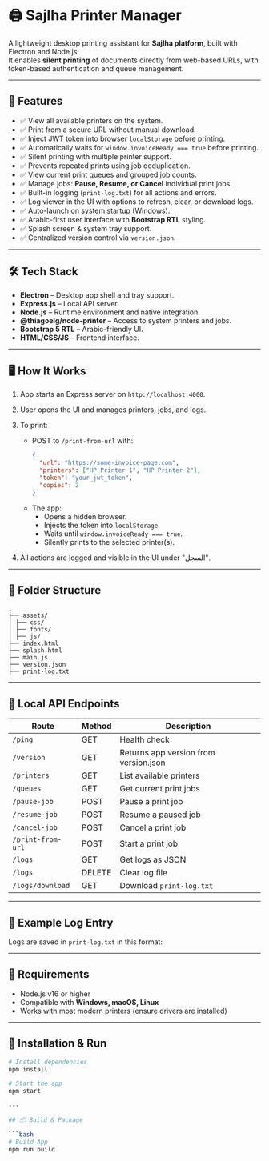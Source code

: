 # 🖨️ Sajlha Printer Manager

A lightweight desktop printing assistant for **Sajlha platform**, built with Electron and Node.js.  
It enables **silent printing** of documents directly from web-based URLs, with token-based authentication and queue management.

---

## 🚀 Features

- ✅ View all available printers on the system.
- ✅ Print from a secure URL without manual download.
- ✅ Inject JWT token into browser `localStorage` before printing.
- ✅ Automatically waits for `window.invoiceReady === true` before printing.
- ✅ Silent printing with multiple printer support.
- ✅ Prevents repeated prints using job deduplication.
- ✅ View current print queues and grouped job counts.
- ✅ Manage jobs: **Pause, Resume, or Cancel** individual print jobs.
- ✅ Built-in logging (`print-log.txt`) for all actions and errors.
- ✅ Log viewer in the UI with options to refresh, clear, or download logs.
- ✅ Auto-launch on system startup (Windows).
- ✅ Arabic-first user interface with **Bootstrap RTL** styling.
- ✅ Splash screen & system tray support.
- ✅ Centralized version control via `version.json`.

---

## 🛠️ Tech Stack

- **Electron** – Desktop app shell and tray support.
- **Express.js** – Local API server.
- **Node.js** – Runtime environment and native integration.
- **@thiagoelg/node-printer** – Access to system printers and jobs.
- **Bootstrap 5 RTL** – Arabic-friendly UI.
- **HTML/CSS/JS** – Frontend interface.

---

## 🖥️ How It Works

1. App starts an Express server on `http://localhost:4000`.
2. User opens the UI and manages printers, jobs, and logs.
3. To print:
   - POST to `/print-from-url` with:
     ```json
     {
       "url": "https://some-invoice-page.com",
       "printers": ["HP Printer 1", "HP Printer 2"],
       "token": "your_jwt_token",
       "copies": 2
     }
     ```
   - The app:
     - Opens a hidden browser.
     - Injects the token into `localStorage`.
     - Waits until `window.invoiceReady === true`.
     - Silently prints to the selected printer(s).

4. All actions are logged and visible in the UI under "السجل".

---

## 📂 Folder Structure
```
.
├── assets/
│ ├── css/
│ ├── fonts/
│ ├── js/
├── index.html
├── splash.html
├── main.js
├── version.json
├── print-log.txt
```


---

## 🔌 Local API Endpoints

| Route              | Method | Description                          |
|--------------------|--------|--------------------------------------|
| `/ping`            | GET    | Health check                         |
| `/version`         | GET    | Returns app version from version.json|
| `/printers`        | GET    | List available printers              |
| `/queues`          | GET    | Get current print jobs               |
| `/pause-job`       | POST   | Pause a print job                    |
| `/resume-job`      | POST   | Resume a paused job                  |
| `/cancel-job`      | POST   | Cancel a print job                   |
| `/print-from-url`  | POST   | Start a print job                    |
| `/logs`            | GET    | Get logs as JSON                     |
| `/logs`            | DELETE | Clear log file                       |
| `/logs/download`   | GET    | Download `print-log.txt`             |

---

## 🧾 Example Log Entry

Logs are saved in `print-log.txt` in this format:


---

## 🧪 Requirements

- Node.js v16 or higher
- Compatible with **Windows, macOS, Linux**
- Works with most modern printers (ensure drivers are installed)

---

## 🚀 Installation & Run

```bash
# Install dependencies
npm install

# Start the app
npm start

---

## 📦 Build & Package

```bash
# Build App
npm run build

